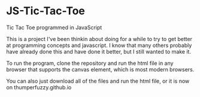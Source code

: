 # JS-Tic-Tac-Toe
Tic Tac Toe programmed in JavaScript

This is a project I've been thinkin about doing for a while to try to get better at programming concepts and javascript. I know that many others probably have already done this and have done it better, but I still wanted to make it.

To run the program, clone the repository and run the html file in any browser that supports the canvas element, which is most modern browsers.

You can also just download all of the files and run the html file, or it is now on thumperfuzzy.github.io
